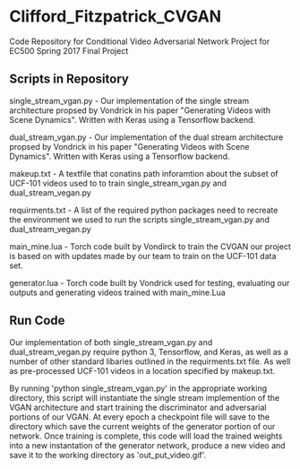 # Clifford_Fitzpatrick_CVGAN
Code Repository for Conditional Video Adversarial Network
 Project for EC500 Spring 2017 Final Project

## Scripts in Repository

single_stream_vgan.py - Our implementation of the single stream architecture propsed by Vondrick in his paper "Generating Videos with Scene Dynamics". Written with Keras using a Tensorflow backend.

dual_stream_vgan.py - Our implementation of the dual stream architecture propsed by Vondrick in his paper "Generating Videos with Scene Dynamics". Written with Keras using a Tensorflow backend.

makeup.txt - A textfile that conatins path inforamtion about the subset of UCF-101 videos used to to train single_stream_vgan.py and dual_stream_vegan.py

requirments.txt - A list of the required python packages need to recreate the environment we used to run the scripts single_stream_vgan.py and dual_stream_vegan.py


main_mine.lua - Torch code built by Vondirck to train the CVGAN our project is based on with updates made by our team to train on the UCF-101 data set. 

generator.lua -  Torch code built by Vondrick used for testing, evaluating our outputs and generating videos trained with main_mine.Lua

## Run Code

Our implementation of both single_stream_vgan.py and dual_stream_vegan.py require python 3, Tensorflow, and Keras, as well as a number of other standard libaries outlined in the requirments.txt file. As well as pre-processed UCF-101 videos in a location specified by makeup.txt. 

By running 'python single_stream_vgan.py' in the appropriate working directory, this script will instantiate the single stream implemention of the VGAN architecture and start training the discriminator and adversarial portions of our VGAN. At every epoch a checkpoint file will save to the directory which save the current weights of the generator portion of our network. Once training is complete, this code will load the trained weights into a new instantation of the generator network, produce a new video and save it to the working directory as 'out_put_video.gif'.      

  
 